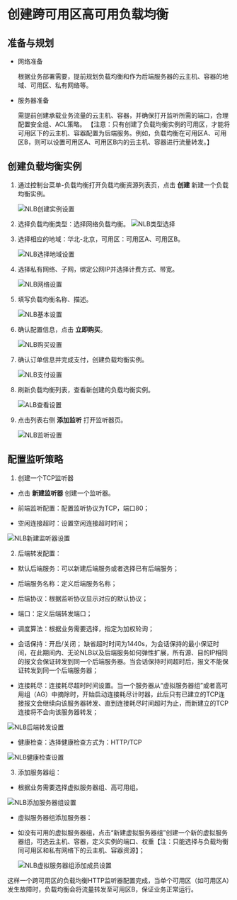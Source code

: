 # 创建跨可用区高可用负载均衡

## 准备与规划

- 网络准备

	根据业务部署需要，提前规划负载均衡和作为后端服务器的云主机、容器的地域、可用区、私有网络等。

- 服务器准备

	需提前创建承载业务流量的云主机、容器，并确保打开监听所需的端口，合理配置安全组、ACL策略。
       【注意：只有创建了负载均衡实例的可用区，才能将可用区下的云主机、容器配置为后端服务。例如，负载均衡在可用区A、可用区B，则可以设置可用区A、可用区B内的云主机、容器进行流量转发。】

	
## 创建负载均衡实例


1. 通过控制台菜单-负载均衡打开负载均衡资源列表页，点击 **创建** 新建一个负载均衡实例。

	![NLB创建实例设置](../../../../image/Networking/NLB/NLB-Create.png)

2. 选择负载均衡类型：选择网络负载均衡。
    ![NLB类型选择](../../../../image/Networking/NLB/NLB-ChooseLB.png)

3. 选择相应的地域：华北-北京，可用区：可用区A、可用区B。

	![NLB选择地域设置](../../../../image/Networking/NLB/NLB-ChooseRegion.png)

4. 选择私有网络、子网，绑定公网IP并选择计费方式、带宽。

	![NLB网络设置](../../../../image/Networking/NLB/NLB-IP.png)

5. 填写负载均衡名称、描述。

	![NLB基本设置](../../../../image/Networking/NLB/NLB-Name.png)

6. 确认配置信息，点击 **立即购买**。

	![NLB购买设置](../../../../image/Networking/NLB/NLB-BuyInfo.png)

7. 确认订单信息并完成支付，创建负载均衡实例。

	![NLB支付设置](../../../../image/Networking/NLB/NLB-BuyConfirm.png)

8. 刷新负载均衡列表，查看新创建的负载均衡实例。

	![ALB查看设置](../../../../image/Networking/NLB/NLB-List.png)

9. 点击列表右侧 **添加监听** 打开监听器页。

	![NLB监听设置](../../../../image/Networking/NLB/NLB-List-Add-Listener.png)

## 配置监听策略

1. 创建一个TCP监听器

- 点击 **新建监听器** 创建一个监听器。

- 前端监听配置：配置监听协议为TCP，端口80；
- 空闲连接超时：设置空闲连接超时时间；

![NLB新建监听器设置](../../../../image/Networking/NLB/NLB-022.png)

2. 后端转发配置：

- 默认后端服务：可以新建后端服务或者选择已有后端服务；

- 后端服务名称：定义后端服务名称；

- 后端协议：根据监听协议显示对应的默认协议；

- 端口：定义后端转发端口；

- 调度算法：根据业务需要选择，指定为加权轮询；

- 会话保持：开启/关闭； 缺省超时时间为1440s，为会话保持的最小保证时间，在此期间内、无论NLB以及后端服务如何弹性扩展，所有源、目的IP相同的报文会保证转发到同一个后端服务器。当会话保持时间超时后，报文不能保证转发到同一个后端服务器；

- 连接耗尽：连接耗尽超时时间设置。当一个服务器从“虚拟服务器组”或者高可用组（AG）中摘除时，开始启动连接耗尽计时器，此后只有已建立的TCP连接报文会继续向该服务器转发、直到连接耗尽时间超时为止，而新建立的TCP连接将不会向该服务器转发；

![NLB后端转发设置](../../../../image/Networking/NLB/NLB-023.png)

- 健康检查：选择健康检查方式为：HTTP/TCP

![NLB健康检查设置](../../../../image/Networking/NLB/NLB-029.png)

3. 添加服务器组：

- 根据业务需要选择虚拟服务器组、高可用组。

![NLB添加服务器组设置](../../../../image/Networking/NLB/NLB-030.png)

- 虚拟服务器组添加服务器：
- 如没有可用的虚拟服务器组，点击“新建虚拟服务器组”创建一个新的虚拟服务器组，可选云主机、容器，定义实例的端口、权重【注：只能选择与负载均衡同可用区和私有网络下的云主机、容器资源】；

	![NLB虚拟服务器组添加成员设置](../../../../image/Networking/NLB/NLB-079.png)

这样一个跨可用区的负载均衡HTTP监听器配置完成，当单个可用区（如可用区A）发生故障时，负载均衡会将流量转发至可用区B，保证业务正常运行。
		
